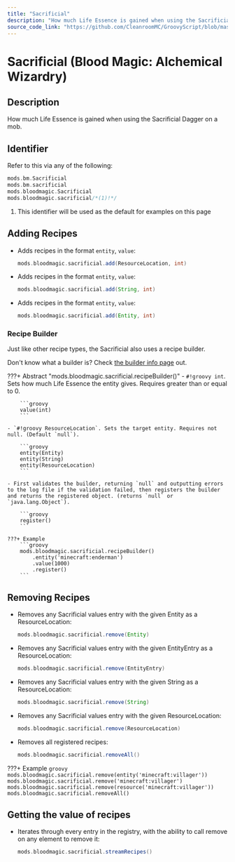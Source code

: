 ```yaml
---
title: "Sacrificial"
description: "How much Life Essence is gained when using the Sacrificial Dagger on a mob."
source_code_link: "https://github.com/CleanroomMC/GroovyScript/blob/master/src/main/java/com/cleanroommc/groovyscript/compat/mods/bloodmagic/Sacrificial.java"
---
```


# Sacrificial (Blood Magic: Alchemical Wizardry)

## Description

How much Life Essence is gained when using the Sacrificial Dagger on a mob.

## Identifier

Refer to this via any of the following:

```groovy hl_lines="4"
mods.bm.Sacrificial
mods.bm.sacrificial
mods.bloodmagic.Sacrificial
mods.bloodmagic.sacrificial/*(1)!*/
```

1. This identifier will be used as the default for examples on this page

## Adding Recipes

- Adds recipes in the format `entity`, `value`:

    ```groovy
    mods.bloodmagic.sacrificial.add(ResourceLocation, int)
    ```

- Adds recipes in the format `entity`, `value`:

    ```groovy
    mods.bloodmagic.sacrificial.add(String, int)
    ```

- Adds recipes in the format `entity`, `value`:

    ```groovy
    mods.bloodmagic.sacrificial.add(Entity, int)
    ```


### Recipe Builder

Just like other recipe types, the Sacrificial also uses a recipe builder.

Don't know what a builder is? Check [the builder info page](../../../groovy/builder.md) out.

???+ Abstract "mods.bloodmagic.sacrificial.recipeBuilder()"
    - `#!groovy int`. Sets how much Life Essence the entity gives. Requires greater than or equal to 0.

        ```groovy
        value(int)
        ```

    - `#!groovy ResourceLocation`. Sets the target entity. Requires not null. (Default `null`).

        ```groovy
        entity(Entity)
        entity(String)
        entity(ResourceLocation)
        ```

    - First validates the builder, returning `null` and outputting errors to the log file if the validation failed, then registers the builder and returns the registered object. (returns `null` or `java.lang.Object`).

        ```groovy
        register()
        ```

    ???+ Example
        ```groovy
        mods.bloodmagic.sacrificial.recipeBuilder()
            .entity('minecraft:enderman')
            .value(1000)
            .register()
        ```



## Removing Recipes

- Removes any Sacrificial values entry with the given Entity as a ResourceLocation:

    ```groovy
    mods.bloodmagic.sacrificial.remove(Entity)
    ```

- Removes any Sacrificial values entry with the given EntityEntry as a ResourceLocation:

    ```groovy
    mods.bloodmagic.sacrificial.remove(EntityEntry)
    ```

- Removes any Sacrificial values entry with the given String as a ResourceLocation:

    ```groovy
    mods.bloodmagic.sacrificial.remove(String)
    ```

- Removes any Sacrificial values entry with the given ResourceLocation:

    ```groovy
    mods.bloodmagic.sacrificial.remove(ResourceLocation)
    ```

- Removes all registered recipes:

    ```groovy
    mods.bloodmagic.sacrificial.removeAll()
    ```

???+ Example
    ```groovy
    mods.bloodmagic.sacrificial.remove(entity('minecraft:villager'))
    mods.bloodmagic.sacrificial.remove('minecraft:villager')
    mods.bloodmagic.sacrificial.remove(resource('minecraft:villager'))
    mods.bloodmagic.sacrificial.removeAll()
    ```

## Getting the value of recipes

- Iterates through every entry in the registry, with the ability to call remove on any element to remove it:

    ```groovy
    mods.bloodmagic.sacrificial.streamRecipes()
    ```
